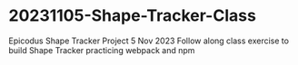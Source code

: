 # 20231105-Shape-Tracker-Class
Epicodus Shape Tracker Project 5 Nov 2023
Follow along class exercise to build Shape Tracker practicing webpack and npm
